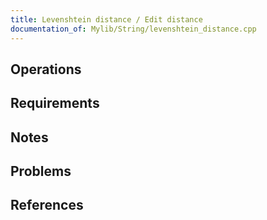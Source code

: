 ```yaml
---
title: Levenshtein distance / Edit distance
documentation_of: Mylib/String/levenshtein_distance.cpp
---
```


## Operations

## Requirements

## Notes

## Problems

## References

